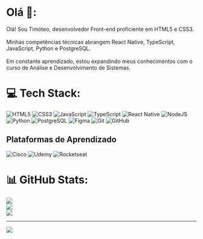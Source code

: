 # Olá 🚀:
Olá! Sou Timóteo, desenvolvedor Front-end proficiente em HTML5 e CSS3.<br></br>
Minhas competências técnicas abrangem React Native, TypeScript, JavaScript, Python e PostgreSQL.<br></br>
Em constante aprendizado, estou expandindo meus conhecimentos com o curso de Análise e Desenvolvimento de Sistemas.


# 💻 Tech Stack:
![HTML5](https://img.shields.io/badge/HTML5-E34F26?style=for-the-badge&logo=html5&logoColor=E34F26&labelColor=000000)
![CSS3](https://img.shields.io/badge/CSS3-1572B6?style=for-the-badge&logo=css3&logoColor=1572B6&labelColor=000000&color=1572B6&logoColor=1572B6)
![JavaScript](https://img.shields.io/badge/JavaScript-F7DF1E?style=for-the-badge&logo=javascript&logoColor=F7DF1E&labelColor=000000)
![TypeScript](https://img.shields.io/badge/TypeScript-007ACC?style=for-the-badge&logo=typescript&logoColor=007ACC&labelColor=000000)
![React Native](https://img.shields.io/badge/React_Native-61DAFB?style=for-the-badge&logo=react&logoColor=61DAFB&labelColor=000000)
![NodeJS](https://img.shields.io/badge/Node.js-6DA55F?style=for-the-badge&logo=node.js&logoColor=6DA55F&labelColor=000000)
![Python](https://img.shields.io/badge/Python-3776AB?style=for-the-badge&logo=python&logoColor=3776AB&labelColor=000000)
![PostgreSQL](https://img.shields.io/badge/PostgreSQL-4169E1?style=for-the-badge&logo=postgresql&logoColor=4169E1&labelColor=000000)
![Figma](https://img.shields.io/badge/Figma-F24E1E?style=for-the-badge&logo=figma&logoColor=F24E1E&labelColor=000000)
![Git](https://img.shields.io/badge/Git-F05033?style=for-the-badge&logo=git&logoColor=F05033&labelColor=000000)
![GitHub](https://img.shields.io/badge/GitHub-181717?style=for-the-badge&logo=github&logoColor=white&labelColor=000000)
## Plataformas de Aprendizado
![Cisco](https://img.shields.io/badge/Cisco-049fd9?style=for-the-badge&logo=cisco&logoColor=049fd9&labelColor=000000)
![Udemy](https://img.shields.io/badge/Udemy-A435F0?style=for-the-badge&logo=Udemy&logoColor=white&labelColor=000000&link=https://www.udemy.com/)
![Rocketseat](https://img.shields.io/badge/Rocketseat-7159C1?style=for-the-badge&logo=tailwindcss&logoColor=white&link=https://rocketseat.com.br/)
# 📊 GitHub Stats:
![](https://github-readme-stats.vercel.app/api?username=tiw0t&theme=dark&hide_border=false&include_all_commits=false&count_private=true)<br/>
![](https://nirzak-streak-stats.vercel.app/?user=tiw0t&theme=dark&hide_border=false)<br/>
![](https://github-readme-stats.vercel.app/api/top-langs/?username=tiw0t&theme=dark&hide_border=false&include_all_commits=false&count_private=true&layout=compact)

---
[![](https://visitcount.itsvg.in/api?id=tiw0t&icon=8&color=12)](https://visitcount.itsvg.in)

<!-- Proudly created with GPRM ( https://gprm.itsvg.in ) -->
